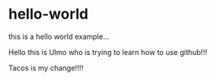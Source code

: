 # hello-world
this is a hello world example...


Hello this is Ulmo who is trying to learn how to use github!!!

Tacos is my change!!!!

